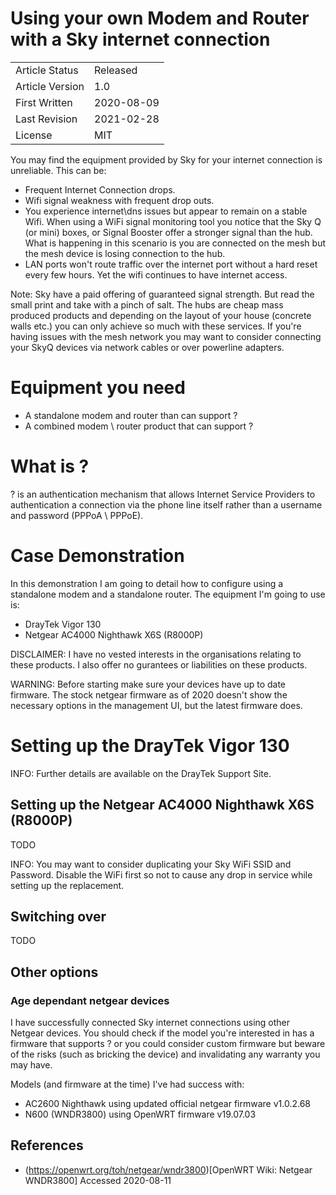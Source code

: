 # Using your own Modem and Router with a Sky internet connection

| | |
| - | - |
| Article Status | Released |
| Article Version | 1.0 |
| First Written | 2020-08-09 |
| Last Revision | 2021-02-28 |
| License | MIT |

You may find the equipment provided by Sky for your internet connection is unreliable. This can be:

* Frequent Internet Connection drops.
* Wifi signal weakness with frequent drop outs.
* You experience internet\dns issues but appear to remain on a stable Wifi. When using a WiFi signal monitoring tool you notice that the Sky Q (or mini) boxes, or Signal Booster offer a stronger signal than the hub. What is happening in this scenario is you are connected on the mesh but the mesh device is losing connection to the hub.
* LAN ports won't route traffic over the internet port without a hard reset every few hours. Yet the wifi continues to have internet access.

Note: Sky have a paid offering of guaranteed signal strength. But read the small print and take with a pinch of salt. The hubs are cheap mass produced products and depending on the layout of your house (concrete walls etc.) you can only achieve so much with these services. If you're having issues with the mesh network you may want to consider connecting your SkyQ devices via network cables or over powerline adapters.

# Equipment you need

* A standalone modem and router than can support ?
* A combined modem \ router product that can support ?

# What is ?

? is an authentication mechanism that allows Internet Service Providers to authentication a connection via the phone line itself rather than a username and password (PPPoA \ PPPoE).

# Case Demonstration

In this demonstration I am going to detail how to configure using a standalone modem and a standalone router. The equipment I'm going to use is:

* DrayTek Vigor 130
* Netgear AC4000 Nighthawk X6S (R8000P)

DISCLAIMER: I have no vested interests in the organisations relating to these products. I also offer no gurantees or liabilities on these products.

WARNING: Before starting make sure your devices have up to date firmware. The stock netgear firmware as of 2020 doesn't show the necessary options in the management UI, but the latest firmware does.

# Setting up the DrayTek Vigor 130

INFO: Further details are available on the DrayTek Support Site.

## Setting up the Netgear AC4000 Nighthawk X6S (R8000P)

TODO

INFO: You may want to consider duplicating your Sky WiFi SSID and Password. Disable the WiFi first so not to cause any drop in service while setting up the replacement.

## Switching over

TODO
## Other options

### Age dependant netgear devices

I have successfully connected Sky internet connections using other Netgear devices. You should check if the model you're interested in has a firmware that supports ? or you could consider custom firmware but beware of the risks (such as bricking the device) and invalidating any warranty you may have.

Models (and firmware at the time) I've had success with:

* AC2600 Nighthawk using updated official netgear firmware v1.0.2.68
* N600 (WNDR3800) using OpenWRT firmware v19.07.03

## References

* (https://openwrt.org/toh/netgear/wndr3800)[OpenWRT Wiki: Netgear WNDR3800] Accessed 2020-08-11
